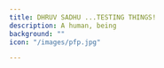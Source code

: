 ```yaml
---
title: DHRUV SADHU ...TESTING THINGS!
description: A human, being
background: ""
icon: "/images/pfp.jpg"

---
```



        